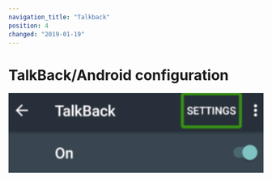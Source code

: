 ```yaml
---
navigation_title: "Talkback"
position: 4
changed: "2019-01-19"
---
```


# TalkBack/Android configuration

![Talkback icon](_media/talkback-icon.png)
